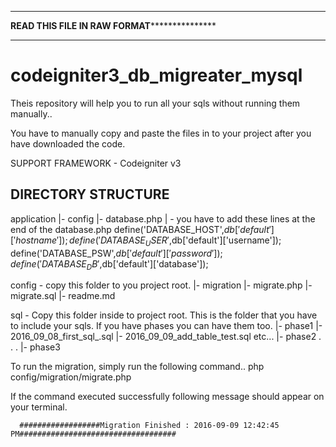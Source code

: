 
***************************************************************************************************************************
****************************************READ THIS FILE IN RAW FORMAT*******************************************************
***************************************************************************************************************************

# codeigniter3_db_migreater_mysql
Theis repository will help you to run all your sqls without running them manually..

You have to manually copy and paste the files in to your project after you have downloaded the code.

SUPPORT FRAMEWORK - Codeigniter v3


DIRECTORY STRUCTURE 
-------------------
application
  |- config
      |- database.php
            | - you have to add these lines at the end of the database.php 
                  define('DATABASE_HOST',$db['default']['hostname']);
                  define('DATABASE_USER',$db['default']['username']);
                  define('DATABASE_PSW',$db['default']['password']);
                  define('DATABASE_DB',$db['default']['database']);

config - copy this folder to you project root.
  |- migration
       |- migrate.php
       |- migrate.sql
       |- readme.md
  
sql - Copy this folder inside to project root. This is the folder that you have to include your sqls. If you have phases you can have them too.
  |- phase1
        |- 2016_09_08_first_sql_.sql
        |- 2016_09_09_add_table_test.sql
            etc...
  |- phase2
        .
        .
        .
  |- phase3      

To run the migration, simply run the following command..
      php config/migration/migrate.php
      
If the command executed successfully following message should appear on your terminal.

      ##################Migration Finished : 2016-09-09 12:42:45 PM###################################
